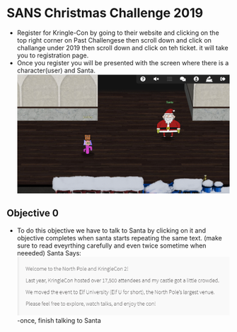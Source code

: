 # SANS Christmas Challenge 2019
- Register for Kringle-Con by going to their website and clicking on the top right corner on Past Challengese then scroll down
  and click on challange under 2019 then scroll down and click on teh ticket. it will take you to registration page.
- Once you register you will be presented with the screen where there is a character(user) and Santa.
![Solution](objective-0.PNG)
## Objective 0
- To do this objective we have to talk to Santa by clicking on it and objective completes when santa starts repeating the same text.
(make sure to read eveyrthing carefully and even twice sometime when neeeded) 
Santa Says:
![Solution](0-Santa.PNG)
-once, finish talking to Santa 
